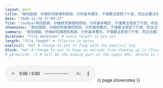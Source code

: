 ```yaml
---
layout: post
title: "尋找證據，仔細研究推理和假設，分析基本概念，不僅要注意說了什麼，而且也要注意做了什麼" # quotes allow forbidden characters like the colon
date: "2020-11-24 17:09:27"
file: "/audio/尋找證據，仔細研究推理和假設，分析基本概念，不僅要注意說了什麼，而且也要注意做了什麼.mp3"
shownotes: "尋找證據，仔細研究推理和假設，分析基本概念，不僅要注意說了什麼，而且也要注意做了什麼"
summary: "尋找證據，仔細研究推理和假設，分析基本概念，不僅要注意說了什麼，而且也要注意做了什麼"
duration: "file_duration" # audio length in min:sec
length: "file_length" # filesize in bytes
explicit: "no" # change to yes to flag with the explicit tag
block: "no" # change to yes to keep an episode from showing up in iTunes
# permalink: /1 # will be the ending part of the pages URL, delete to default to the title
---
```


<audio controls>
<source src="{{site.url}}{{site.baseurl}}{{ page.file }}" type="audio/x-mp3">
Your browser does not support the audio element.
</audio>
{{ page.shownotes }}
